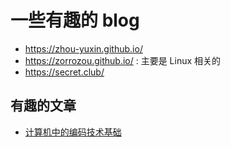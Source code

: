 # 一些有趣的 blog
- https://zhou-yuxin.github.io/
- https://zorrozou.github.io/ : 主要是 Linux 相关的
- https://secret.club/

## 有趣的文章
- [计算机中的编码技术基础](https://kunststube.net/encoding/)

